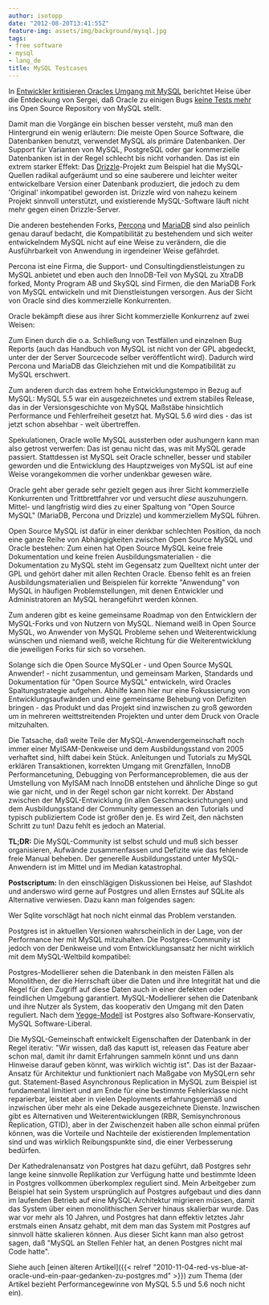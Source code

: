 ```yaml
---
author: isotopp
date: "2012-08-20T13:41:55Z"
feature-img: assets/img/background/mysql.jpg
tags:
- free software
- mysql
- lang_de
title: MySQL Testcases
---
```

In 
[Entwickler kritisieren Oracles Umgang mit MySQL](http://www.heise.de/ix/meldung/Entwickler-kritisieren-Oracles-Umgang-mit-MySQL-1670240.html)
berichtet Heise über die Entdeckung von Sergei, daß Oracle zu einigen Bugs
[keine Tests mehr](http://blog.mariadb.org/disappearing-test-cases/)
ins Open Source Repository von MySQL stellt.

Damit man die Vorgänge ein bischen besser versteht, muß man den Hintergrund
ein wenig erläutern: Die meiste Open Source Software, die Datenbanken
benutzt, verwendet MySQL als primäre Datenbanken.  Der Support für Varianten
von MySQL, PostgreSQL oder gar kommerzielle Datenbanken ist in der Regel
schlecht bis nicht vorhanden.  Das ist ein extrem starker Effekt: Das 
[Drizzle](http://www.drizzle.org/)-Projekt zum Beispiel hat die
MySQL-Quellen radikal aufgeräumt und so eine sauberere und leichter weiter
entwickelbare Version einer Datenbank produziert, die jedoch zu dem
'Original' inkompatibel geworden ist.  Drizzle wird von nahezu keinem
Projekt sinnvoll unterstützt, und existierende MySQL-Software läuft nicht
mehr gegen einen Drizzle-Server.

Die anderen bestehenden Forks, 
[Percona](http://www.percona.com/software/percona-server/downloads/)
und 
[MariaDB](http://mariadb.org/)
sind also peinlich genau darauf bedacht, die Kompatibilität zu bestehendem
und sich weiter entwickelndem MySQL nicht auf eine Weise zu verändern, die
die Ausführbarkeit von Anwendung in irgendeiner Weise gefährdet.

Percona ist eine Firma, die Support- und Consultingdienstleistungen zu MySQL
anbietet und eben auch den InnoDB-Teil von MySQL zu XtraDB forked, Monty
Program AB und SkySQL sind Firmen, die den MariaDB Fork von MySQL entwickeln
und mit Dienstleistungen versorgen.  Aus der Sicht von Oracle sind dies
kommerzielle Konkurrenten.

Oracle bekämpft diese aus ihrer Sicht kommerzielle Konkurrenz auf zwei
Weisen:

Zum Einen durch die o.a.  Schließung von Testfällen und einzelnen Bug
Reports (auch das Handbuch von MySQL ist nicht von der GPL abgedeckt, unter
der der Server Sourcecode selber veröffentlicht wird).  Dadurch wird Percona
und MariaDB das Gleichziehen mit und die Kompatibilität zu MySQL erschwert.

Zum anderen durch das extrem hohe Entwicklungstempo in Bezug auf MySQL:
MySQL 5.5 war ein ausgezeichnetes und extrem stabiles Release, das in der
Versionsgeschichte von MySQL Maßstäbe hinsichtlich Performance und
Fehlerfreiheit gesetzt hat.  MySQL 5.6 wird dies - das ist jetzt schon
absehbar - weit übertreffen.

Spekulationen, Oracle wolle MySQL aussterben oder aushungern kann man also
getrost verwerfen: Das ist genau nicht das, was mit MySQL gerade passiert. 
Stattdessen ist MySQL seit Oracle schneller, besser und stabiler geworden
und die Entwicklung des Hauptzweiges von MySQL ist auf eine Weise
vorangekommen die vorher undenkbar gewesen wäre.

Oracle geht aber gerade sehr gezielt gegen aus ihrer Sicht kommerzielle
Konkurrenten und Trittbrettfahrer vor und versucht _diese_ auszuhungern. 
Mittel- und langfristig wird dies zu einer Spaltung von "Open Source MySQL"
(MariaDB, Percona und Drizzle) und kommerziellem MySQL führen.

Open Source MySQL ist dafür in einer denkbar schlechten Position, da noch
eine ganze Reihe von Abhängigkeiten zwischen Open Source MySQL und Oracle
bestehen: Zum einen hat Open Source MySQL keine freie Dokumentation und
keine freien Ausbildungsmaterialien - die Dokumentation zu MySQL steht im
Gegensatz zum Quelltext nicht unter der GPL und gehört daher mit allen
Rechten Oracle.  Ebenso fehlt es an freien Ausbildungsmaterialien und
Beispielen für korrekte "Anwendung" von MySQL in häufigen Problemstellungen,
mit denen Entwickler und Administratoren an MySQL herangeführt werden
können.

Zum anderen gibt es keine gemeinsame Roadmap von den Entwicklern der
MySQL-Forks und von Nutzern von MySQL.  Niemand weiß in Open Source MySQL,
wo Anwender von MySQL  Probleme sehen und Weiterentwicklung wünschen und
niemand weiß, welche Richtung für die Weiterentwicklung die jeweiligen Forks
für sich so vorsehen.

Solange sich die Open Source MySQLer - und Open Source MySQL Anwender!  -
nicht zusammentun, und gemeinsam Marken, Standards und Dokumentation für
"Open Source MySQL" entwickeln, wird Oracles Spaltungstrategie aufgehen. 
Abhilfe kann hier nur eine Fokussierung von Entwicklungsaufwänden und eine
gemeinsame Behebung von Defiziten bringen - das Produkt und das Projekt sind
inzwischen zu groß geworden um in mehreren weittstreitenden Projekten und
unter dem Druck von Oracle mitzuhalten.

Die Tatsache, daß weite Teile der MySQL-Anwendergemeinschaft noch immer
einer MyISAM-Denkweise und dem Ausbildungsstand von 2005 verhaftet sind,
hilft dabei kein Stück.  Anleitungen und Tutorials zu MySQL erklären
Transaktionen, korrekten Umgang mit Grenzfällen, InnoDB Performancetuning,
Debugging von Performanceproblemen, die aus der Umstellung von MyISAM nach
InnoDB entstehen und ähnliche Dinge so gut wie gar nicht, und in der Regel
schon gar nicht korrekt.  Der Abstand zwischen der MySQL-Entwicklung (in
allen Geschmacksrichtungen) und dem Ausbildungsstand der Community gemessen
an den Tutorials und typisch publiziertem Code ist größer den je.  Es wird
Zeit, den nächsten Schritt zu tun!  Dazu fehlt es jedoch an Material.

**TL;DR:** Die MySQL-Community ist selbst schuld und muß sich besser
organisieren, Aufwände zusammenfassen und Defizite wie das fehlende freie
Manual beheben.  Der generelle Ausbildungsstand unter MySQL-Anwendern ist im
Mittel und im Median katastrophal.

**Postscriptum:** In den einschlägigen Diskussionen bei Heise, auf
Slashdot und anderswo wird gerne auf Postgres und allen Ernstes auf SQLite
als Alternative verwiesen.  Dazu kann man folgendes sagen:

Wer Sqlite vorschlägt hat noch nicht einmal das Problem verstanden.

Postgres ist in aktuellen Versionen wahrscheinlich in der Lage, von der
Performance her mit MySQL mitzuhalten.  Die Postgres-Community ist jedoch
von der Denkweise und vom Entwicklungsansatz her nicht wirklich mit dem
MySQL-Weltbild kompatibel:

Postgres-Modellierer sehen die Datenbank in den meisten Fällen als
Monolithen, der die Herrschaft über die Daten und ihre Integrität hat und
die Regel für den Zugriff auf diese Daten auch in einer defekten oder
feindlichen Umgebung garantiert.  MySQL-Modellierer sehen die Datenbank und
ihre Nutzer als System, das kooperativ den Umgang mit den Daten reguliert. 
Nach dem
[Yegge-Modell](https://plus.google.com/110981030061712822816/posts/KaSKeg4vQtz)
ist Postgres also Software-Konservativ, MySQL Software-Liberal.

Die MySQL-Gemeinschaft entwickelt Eigenschaften der Datenbank in der Regel
iterativ: "Wir wissen, daß das kaputt ist, releasen das Feature aber schon
mal, damit ihr damit Erfahrungen sammeln könnt und uns dann Hinweise darauf
geben könnt, was wirklich wichtig ist".  Das ist der Bazaar-Ansatz für
Architektur und funktioniert nach Maßgabe von MySQLern sehr gut. 
Statement-Based Asynchronous Replication in MySQL zum Beispiel ist
fundamental limitiert und am Ende für eine bestimmte Fehlerklasse nicht
reparierbar, leistet aber in vielen Deployments erfahrungsgemäß und
inzwischen über mehr als eine Dekade ausgezeichnete Dienste.  Inzwischen
gibt es Alternativen und Weiterentwicklungen (RBR, Semisynchronous
Replication, GTID), aber in der Zwischenzeit haben alle schon einmal prüfen
können, was die Vorteile und Nachteile der existierenden Implementation sind
und was wirklich Reibungspunkte sind, die einer Verbesserung bedürfen.

Der Kathedralenansatz von Postgres hat dazu geführt, daß Postgres sehr lange
keine sinnvolle Replikation zur Verfügung hatte und bestimmte Ideen in
Postgres vollkommen überkomplex reguliert sind.  Mein Arbeitgeber zum
Beispiel hat sein System ursprünglich auf Postgres aufgebaut und dies dann
im laufenden Betrieb auf eine MySQL-Architektur migrieren müssen, damit das
System über einen monolithischen Server hinaus skalierbar wurde.  Das war
vor mehr als 10 Jahren, und Postgres hat dann effektiv letztes Jahr erstmals
einen Ansatz gehabt, mit dem man das System mit Postgres auf sinnvoll hätte
skalieren können.  Aus dieser Sicht kann man also getrost sagen, daß "MySQL
an Stellen Fehler hat, an denen Postgres nicht mal Code hatte".

Siehe auch
[einen älteren Artikel]({{< relref "2010-11-04-red-vs-blue-at-oracle-und-ein-paar-gedanken-zu-postgres.md" >}})
zum Thema (der Artikel bezieht Performancegewinne von MySQL 5.5 und 5.6 noch
nicht ein).
